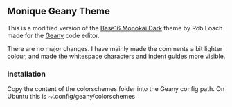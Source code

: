 ## Monique Geany Theme

This is a modified version of the [Base16 Monokai Dark](http://github.com/robloach/base16-geany) theme by Rob Loach made
for the [Geany](http://www.geany.org/) code editor.

There are no major changes. I have mainly made the comments a bit lighter colour, and made the whitespace characters and
indent guides more visible.

### Installation

Copy the content of the colorschemes folder into the Geany config path. On Ubuntu this is ~∕.config/geany/colorschemes
